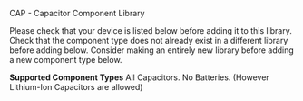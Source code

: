 CAP - Capacitor Component Library

Please check that your device is listed below before adding it to this library.
Check that the component type does not already exist in a different library before adding below.
Consider making an entirely new library before adding a new component type below.

__Supported Component Types__
All Capacitors.
No Batteries. (However Lithium-Ion Capacitors are allowed)
